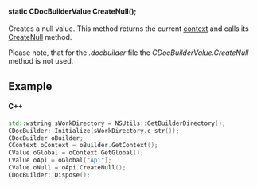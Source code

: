 #### static CDocBuilderValue CreateNull();

Creates a null value. This method returns the current [context](../../CDocBuilderContext/index.md) and calls its [CreateNull](../../CDocBuilderContext/CreateNull/index.md) method.

Please note, that for the *.docbuilder* file the *CDocBuilderValue.CreateNull* method is not used.

## Example

#### C++

```c++
std::wstring sWorkDirectory = NSUtils::GetBuilderDirectory();
CDocBuilder::Initialize(sWorkDirectory.c_str());
CDocBuilder oBuilder;
CContext oContext = oBuilder.GetContext();
CValue oGlobal = oContext.GetGlobal();
CValue oApi = oGlobal["Api"];
CValue oNull = oApi.CreateNull();
CDocBuilder::Dispose();
```
